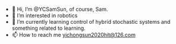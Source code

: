 - 👋 Hi, I’m @YCSamSun, of course, Sam.
- 👀 I’m interested in robotics
- 🌱 I’m currently learning control of hybrid stochastic systems and something related to learning.
- 📫 How to reach me yichongsun2020hit@126.com

<!---
YCSamSun/YCSamSun is a ✨ special ✨ repository because its `README.md` (this file) appears on your GitHub profile.
You can click the Preview link to take a look at your changes.
--->
